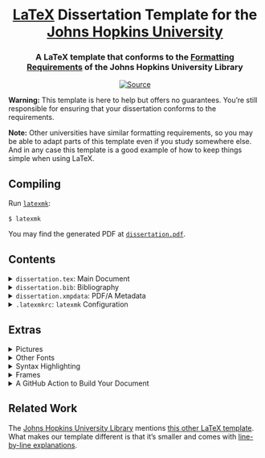 <h1 align="center"><a href="https://www.latex-project.org">LaTeX</a> Dissertation Template for the <a href="https://www.jhu.edu">Johns Hopkins University</a></h1>
<h3 align="center">A LaTeX template that conforms to the <a href="https://www.library.jhu.edu/library-services/electronic-theses-dissertations/formatting-requirements/">Formatting Requirements</a> of the Johns Hopkins University Library</h3>
<p align="center">
<a href="https://github.com/leafac/latex-dissertation-template-for-the-johns-hopkins-university"><img alt="Source" src="https://img.shields.io/badge/Source---" /></a>
</p>

**Warning:** This template is here to help but offers no guarantees. You’re still responsible for ensuring that your dissertation conforms to the requirements.

**Note:** Other universities have similar formatting requirements, so you may be able to adapt parts of this template even if you study somewhere else. And in any case this template is a good example of how to keep things simple when using LaTeX.

## Compiling

Run [`latexmk`](https://ctan.org/pkg/latexmk):

```
$ latexmk
```

You may find the generated PDF at [`dissertation.pdf`](dissertation.pdf).

## Contents

<details>
<summary><code>dissertation.tex</code>: Main Document</summary>

```latex
\documentclass[12pt, oneside]{book}
```

The `book` document class by itself already conforms to most of the formatting requirements and it’s one of the default document classes included with LaTeX.

The `12pt` option increases the font size of the body text from the default `10pt`. This is optional, because the formatting requirements would allow for `10pt`, but combined with a wider margin (see below), a bigger font reduces line length, which makes the document [more comfortable to read](https://practicaltypography.com/line-length.html).

The `oneside` option has two effects. First, it prevents LaTeX from inserting blank pages so that every chapter would start on a right-facing page. Second, it makes the margins the same on all pages, instead of the default behavior which is to account for binding and make the wider margin alternate on left- and right-facing pages.

```latex
\usepackage[a-1b]{pdfx}
```

Including the [`pdfx` package](https://ctan.org/pkg/pdfx) with the `a-1b` option tells LaTeX to produce the specific kind of PDF that the library requires: PDF/A. A PDF/A is a special kind of PDF meant for **a**rchival, which is different from a regular PDF in three ways. First, it includes metadata for indexing, which you must specify in a file called `dissertation.xmpdata` (see below). Second, it includes all the data necessary to reproduce the document well into the future; for example, it embeds the fonts used in the document. And third, it doesn’t contain interactive content such as video, audio, JavaScript, and so forth.

For technical reasons, the `pdfx` package can’t guarantee that the produced PDF complies to the PDF/A standard, so you must validate it yourself. The golden standard for this kind of validation is [Adobe Acrobat Pro DC](https://acrobat.adobe.com/us/en/acrobat/acrobat-pro.html), which includes a tool called **Preflight** capable of detecting problems and fixing them. But Adobe Acrobat Pro DC is paid, so you may prefer to use an [online validator](https://www.pdf-online.com/osa/validate.aspx) instead. Beware that these alternative tools may not be completely accurate.

<p align="center">
<img alt="PDF/A validation online" src="docs/pdfa-validation.png" width="832" />
</p>

```latex
\hypersetup{hidelinks, bookmarksnumbered}
```

Configuration for the [`hyperref` package](https://ctan.org/pkg/hyperref), which is included by `pdfx` (see above).

The `hidelinks` option tells `hyperref` to **not** to decorate links with colored boxes:

| Without `hidelinks`                                                           | With `hidelinks`                                                        |
| ----------------------------------------------------------------------------- | ----------------------------------------------------------------------- |
| <img alt="Without hidelinks" src="docs/hidelinks--without.png" width="793" /> | <img alt="With hidelinks" src="docs/hidelinks--with.png" width="825" /> |

The `bookmarksnumbered` option tells `hyperref` to include the numbers of the sections on the table of contents displayed by PDF viewers:

| Without `bookmarksnumbered`                                                                   | With `bookmarksnumbered`                                                                |
| --------------------------------------------------------------------------------------------- | --------------------------------------------------------------------------------------- |
| <img alt="Without bookmarksnumbered" src="docs/bookmarksnumbered--without.png" width="810" /> | <img alt="With bookmarksnumbered" src="docs/bookmarksnumbered--with.png" width="810" /> |

```latex
\usepackage{tocbibind}
```

Including the [`tocbibind` package](https://ctan.org/pkg/tocbibind) causes the Bibliography to appear on the table of contents.

```latex
\usepackage[top = 1in, right = 1in, bottom = 1in, left = 1.5in]{geometry}
```

The [`geometry` package](https://ctan.org/pkg/geometry) sets the margins. The formatting requirements allow for a left of margin of either 1″ (which they recommend for documents that are presented only on screen) or 1.5″ (which they recommend for documents that may be printed, where the extra space accounts for the binding). We use a left of margin of 1.5″ even if the document is presented only on screen because, combined with a bigger font (see above), a wider margin reduces line length, which makes the document [more comfortable to read](https://practicaltypography.com/line-length.html).

```latex
\pagestyle{plain}
```

The `plain` page style sets the page numbers centered on the bottom margin. It also removes unnecessary decorations, for example, headers with the name of the current chapter.

```latex
\usepackage[doublespacing]{setspace}
```

The [`setspace` package](https://ctan.org/pkg/setspace) with the `doublespacing` option sets double space between lines in the text body.

```latex
\begin{document}

\frontmatter
```

The body of the document and the front matter begin. The front matter is different from the rest of the document in two ways. First, the chapters (for example, **Abstract**, **Acknowledgements**, and so forth) aren’t numbered. And second, the page numbers use Roman numerals (for example, i, ii, iii, and so forth) instead of Arabic numerals (for example, 1, 2, 3, and so forth).

```latex
\begin{center}
\begin{singlespace}
```

The beginning of the title page.

The `center` environment makes the contents of the title page centered within the margins.

The `singlespace` environment sets a single space between the lines of the title page. (The `singlespace` environment is provided by the `setspace` package we included above.)

**Note:** We don’t use the LaTeX facilities for creating title pages because they don’t follow the formatting requirements: the `\maketitle` command doesn’t give enough control over the appearance, and the `titlepage` environment causes the title page to not count toward the page count.

```latex
\vspace*{0.5in}
```

There must be a space of 1.5″ before the title, which we accomplish with a margin of 1″ (see above) plus a **v**ertical **space** of 0.5″. We use `\vspace*` instead of `\vspace` to prevent LaTeX from collapsing the space with the margin.

```latex
\textbf{\uppercase{!!TITLE!!}}
```

The `\textbf` command makes the title bold.

The `\uppercase` command makes the title all capital letters.

```latex
\vspace*{1in}

by\\!!AUTHOR!!

\vspace*{1.5in}

A dissertation submitted to Johns Hopkins University\\in conformity with the requirements for the degree of !!DEGREE, FOR EXAMPLE, “Doctor of Philosophy”!!

\vspace*{0.5in}

Baltimore, Maryland\\!!DATE, FOR EXAMPLE, “August 2020”!!
```

The rest of the information that must appear on the title page, separated by vertical spaces.

The `\\` causes a line break. If the title is too long, use `\\` to ensure that the line break appears in a desirable position.

```latex
\end{singlespace}
\end{center}

\thispagestyle{empty}
\clearpage
```

The end of the title page.

First, we close the `singlespace` and the `center` environments.

Then, we set the page style for the title page as `empty`, which hides the page number (though the page still counts toward the page count).

Finally, we use the `\clearpage` command so that the following material starts on a new page. (This isn’t strictly necessary because the following material is a `\chapter{}`, which already starts on a new page, but it’s a good measure to use the `\clearpage` command nonetheless.)

```latex
\chapter{Abstract}

!!TODO!!

\paragraph{Primary Reader and Advisor:}

!!TODO!!

\paragraph{Readers:}

!!TODO!!

!!OPTIONAL EXTRA CHAPTERS, FOR EXAMPLE, “Acknowledgements” AND “Dedication”!!
```

The rest of the front matter.

```latex
\tableofcontents
\listoftables
\listoffigures
```

The table of contents, and the lists of tables and figures. You may remove the lists if you don’t have tables or figures in your dissertation.

```latex
\mainmatter
```

The beginning of the main matter, which has two effects. First, the chapters are numbered. And second, the page count resets to 1 and uses Arabic numerals (for example, 1, 2, 3, and so forth) instead of Roman numerals (for example, i, ii, iii, and so forth).

```latex
\chapter{Introduction}

!!TODO!!

!!EXAMPLE CITATION: \cite{template}!!
```

This is where the body of the dissertation lives. Add chapters here with the rest of your material (that’s the hard part!).

The example citation refers to an entry on the `dissertation.bib` file (see below).

```latex
\appendix

\chapter{Example Appendix}

!!OPTIONAL!!
```

The beginning of the appendix, which changes the counter of the chapters from numbers (for example, 1, 2, 3, and so forth) to letters (for example, A, B, C, and so forth). Either add chapters here or remove the appendix altogether.

```latex
\backmatter
```

The beginning of the back matter, which makes the chapters unnumbered again, as they were in the front matter.

```latex
\bibliographystyle{plain}
\bibliography{\jobname}
```

The bibliography.

The `plain` style sets the citations as numbers, for example, `[29]`.

The `\jobname` makes BibTeX look for the the bibliography in a file named `dissertation.bib`. If you change the name of this file from `dissertation.tex` to `something-else.tex`, then change the bibliography from `dissertation.bib` to `something-else.bib` as well.

```latex
\chapter{Biographical Statement}

!!TODO!!
```

The biographical statement appears on the last page of the document.

```latex
\end{document}
```

The end of the document.

</details>

<details>
<summary><code>dissertation.bib</code>: Bibliography</summary>

```bib
@misc{template,
  author = "Leandro Facchinetti",
  title = "{LaTeX} {Dissertation} {Template} for the {Johns} {Hopkins} {University}",
  howpublished = "\url{https://github.com/leafac/latex-dissertation-template-for-the-johns-hopkins-university}",
  note = "Accessed 2020-03-13"
}
```

The existing content is just an example of an entry. For more on managing a bibliography, refer to the [BibTeX](https://ctan.org/pkg/bibtex) documentation. Or use a citation manager such as [Zotero](https://www.zotero.org) or [BibDesk](https://bibdesk.sourceforge.io), which produce a `.bib` file.

</details>

<details>
<summary><code>dissertation.xmpdata</code>: PDF/A Metadata</summary>

```latex
\Title{!!TODO!!}
\Author{!!TODO!!}
\Language{!!TODO, FOR EXAMPLE, “en-US”!!}
\Keywords{!!TODO!!\sep !!TODO!!\sep ...}
\Subject{!!TODO!!}
```

See the discussion about PDF/A in the section on `dissertation.tex` above. You may inspect some of the metadata using, for example, Preview in macOS by going to **Tools > Show Inspector**:

<p align="center">
<img alt="Metadata in Preview" src="docs/metadata.png" width="366" />
</p>

For more information, including other fields that you may configure in this file, refer to the documentation for the [`pdfx` package](https://ctan.org/pkg/pdfx).

</details>

<details>
<summary><code>.latexmkrc</code>: <code>latexmk</code> Configuration</summary>

```
$pdf_mode = 1;
```

Configure [`latexmk`](https://ctan.org/pkg/latexmk) (see [§ Compiling](#compiling)) to produce a PDF using the [`pdflatex`](https://ctan.org/pkg/pdftex) executable, instead of the default which is to produce a DVI using the `latex` executable (see the `latexmk` manual for details on this magic number).

</details>

## Extras

<details>
<summary>Pictures</summary>

To include pictures in your document, use the [`graphicx` package](https://ctan.org/pkg/graphicx). Add the following before `\begin{document}` in `dissertation.tex`:

```latex
\usepackage{graphicx}
```

Then, anywhere in the document, include a picture with the following

```latex
\includegraphics{picture.pdf-or-png-or-jpg-and-so-forth}
```

Watch [this video](https://www.leafac.com/using-keynote-to-draw-figures-for-latex-documents/) for more advice on how to draw pictures for LaTeX documents using [Keynote](https://www.apple.com/keynote/) on macOS.

</details>

<details>
<summary>Other Fonts</summary>

**Warning:** Other fonts may not include the metadata necessary to produce a valid PDF/A (see the discussion about PDF/A in the section on `dissertation.tex` above). Test the document produced with other fonts on a PDF/A validator.

If you don’t select a font for your document, then LaTeX uses default choices that, because they’re the default, have been overused. Fortunately, most LaTeX distributions include a good selection of fonts and you may even use the fonts installed on your operating system.

If you are collaborating with other people who may have different fonts installed, then it’s a better idea to choose from the fonts that are included in most LaTeX distributions. Check the [The LaTeX Font Catalog](https://tug.org/FontCatalogue/) for a list of these fonts along with instructions on how to use them.

When selecting different fonts, your first decision is which font format to use. There are two common formats and you must not mix between them in the same document. Some fonts are available only in one of these formats, so the format may affect your choice of fonts.

The first format, which is the default, is an old format called PostScript Type 1. When The LaTeX Font Catalog doesn’t specify the format of a font, it’s in the PostScript Type 1 format.

The second format is the more modern OTF/TTF format. Some fonts in The LaTeX Font Catalog support both the PostScript Type 1 format and the OTF/TTF format, while others support only one of them. Most of the fonts you have installed on your operating system are in the OTF/TTF format.

The format of the fonts in your document affect how you compile it. To compile a document using fonts in the PostScript Type 1 format, use the `pdflatex` executable as usual. To compile a document using fonts in the OTF/TTF format, replace `pdflatex` with a different executable called [`lualatex`](http://www.luatex.org).

**Note:** There’s yet another executable called `xelatex` that also handles fonts in the OTF/TTF format, but it’s more difficult to configure to generate a PDF/A.

The decision between `pdflatex` and `lualatex` may also be dictated by other factors. For example, if you must include source code in your document, then it’s better to use `lualatex` because `pdflatex` may render characters such as `` ` `` incorrectly (see discussion about **Syntax Highlighting** below).

The `lualatex` executable is already included in most LaTeX distributions, so to compile your document using it you just have to configure `latexmk` by adding the following to `.latexmkrc`:

```
$pdflatex = 'lualatex %O %S';
```

**Note:** If you’re also using a syntax highlighter (see below), then include the `-shell-escape` option as well.

The `$pdflatex` variable specifies which command to run to produce a PDF. The `%O` stands for the compiler **o**ptions passed when invoking `latexmk` (for example, `-file-line-error`) and the `%S` stands for the **s**ource file (for example, `dissertation.tex`).

**Note:** We could instead have changed `$pdf_mode = 1;` to `$pdf_mode = 4;` (see the `latexmk` manual for details on these magic numbers), but tools like [LaTeX Workshop](https://marketplace.visualstudio.com/items?itemName=James-Yu.latex-workshop) overwrite that option.

The following is an example of how to specify different fonts (this must appear before `\begin{document}` in `dissertation.tex`):

```latex
\usepackage{fontspec, unicode-math}
\setmainfont{PT Serif}
\setmonofont{PT Mono}
\setmathfont{Asana Math}
```

The [`fontspec` package](https://ctan.org/pkg/fontspec) allows for selecting text fonts, and the [`unicode-math` package](https://ctan.org/pkg/unicode-math) allows for selecting mathematical fonts.

In this example, the main font of the document is set to [PT Serif](http://www.paratype.com/public/), the monospaced font is set to PT Mono, and the mathematical font is set to Asana Math. All of these fonts are included by default in most LaTeX distributions. PT Serif and PT Mono are included in macOS as well, which is useful, for example, to draw pictures in Keynote (see above), but they’re hidden in the font selectors; to select these fonts, go to **Format > Font > Show Fonts > (Collection) All Fonts > PT Serif**.

Refer to the manuals of the packages mentioned above for more information, including how to select fonts that you have installed in your operating system.

</details>

<details>
<summary>Syntax Highlighting</summary>

If you include source code in your dissertation, then it’s a good idea to syntax highlight it. To accomplish this, you must follow three steps: first, install an external program to do syntax highlighting; second, configure `latexmk` to allow the LaTeX compiler to call this external program; and third, include the [`minted` package](https://ctan.org/pkg/minted), which calls this external program from within LaTeX.

As an external program to do syntax highlighting, install [Shiki LaTeX](https://www.npmjs.com/package/latex-dissertation-template-for-the-johns-hopkins-university).

**Note:** Traditionally the external program used to do syntax highlighting is [Pygments](https://pygments.org), but [Shiki](https://shiki.matsu.io) generally yields better results.

**Disclaimer:** Shiki LaTeX is developed by [the author of this template](https://www.leafac.com).

To configure `latexmk` to allow the LaTeX compiler to call Shiki LaTeX, add the following to `.latexmkrc`:

```
$pdflatex = 'lualatex -shell-escape %O %S';
```

The `lualatex` executable is used instead of the `pdflatex` executable because otherwise characters such as `` ` `` may not be rendered correctly (see discussion about **Other Fonts** above for more on the `lualatex` executable).

The `-shell-escape` option allows the LaTeX compiler to call external programs.

**Warning:** You must trust the LaTeX source for the document that you’re compiling with the `-shell-escape` option, because you’re granting it the privilege to run arbitrary commands on your machine.

To include the `minted` package, add the following before `\begin{document}` in `dissertation.tex`:

```latex
\usepackage{minted}
\renewcommand{\MintedPygmentize}{node_modules/.bin/shiki-minted}
\setminted{fontsize = \footnotesize, baselinestretch = 1.2, breaklines}
\setmintedinline{fontsize = \normalsize, breaklines = false}
```

The `\renewcommand` line tells `minted` to use Shiki LaTeX instead of the default Pygments.

The `\setminted` line configures the code listings to use a smaller font and a smaller space between lines, and to allow lines that are too long to be wrapped.

The `\setmintedinline` line configures the inline code to revert some of the configuration set above that should be specific to code listings. We disable line breaks because otherwise inline code in a mathematical environment (for example, `$\mintinline{js}{x}$`) renders with a mathematical fonts instead of a monospaced font.

Finally, the following is an example of a code listing that is highlighted as [TypeScript](https://www.typescriptlang.org):

```latex
\begin{minted}{ts}
export function evaluate(input: string): string {
  return prettify(run(parse(input)));
}
\end{minted}
```

<p align="center">
<img alt="Syntax higlighting: Listing" src="docs/syntax-highlighting--listing.png" width="473" />
</p>

And the following is an example of inline code that is highlighted as JavaScript:

```latex
arrays (for example, \mintinline{js}{["Leandro", 29]}),
```

<p align="center">
<img alt="Syntax higlighting: Inline" src="docs/syntax-highlighting--inline.png" width="391" />
</p>

See the documentation for the [`minted` package](https://ctan.org/pkg/minted) for more information.

</details>

<details>
<summary>Frames</summary>

Frames are useful to set apart material that demands extra attention, that should be easy to find while skimming, or that is an aside which may be skipped, for example:

<p align="center">
<img alt="Frame" src="docs/frame.png" width="788" />
</p>

To use frames in a document, include the [`mdframed` package](https://ctan.org/pkg/mdframed) by adding the following before `\begin{document}` in `dissertation.tex`:

```latex
\usepackage[framemethod = tikz, middlelinewidth = 1pt, roundcorner = 3pt]{mdframed}
```

The `framemethod` option tells `mdframed` to use the [`TikZ` package](https://www.ctan.org/pkg/pgf) to draw the frames, which is necessary for round corners.

The `middlelinewidth` option specifies how thick are the frames.

The `roundcorner` option specifies roudned corners for the frames.

Finally, the following is an example of some framed material:

```latex
\begin{mdframed}[frametitle = {Technical Terms}]
Yocto-JavaScript is a representation of something called the \emph{$\lambda$-calculus}~\cite[§~6]{understanding-computation}.
\end{mdframed}
```

</details>

<details>
<summary>A GitHub Action to Build Your Document</summary>

It’s a good idea to build your document on every push in a [GitHub Action](https://github.com/features/actions) to identify problems that occur only on the machine of a particular collaborator. The following is an example configuration:

```yml
# .github/workflows/main.yml

on: push
jobs:
  main:
    runs-on: ubuntu-latest
    steps:
      - uses: actions/checkout@v2
      - uses: actions/setup-node@v1
        with:
          node-version: "14.x"
      - run: |
          echo 'deb http://azure.archive.ubuntu.com/ubuntu/ eoan main restricted universe multiverse' | sudo tee -a /etc/apt/sources.list
          sudo apt update
          sudo apt install --yes texlive-full
          npm ci
          latexmk
      - uses: actions/upload-artifact@v1
        with:
          name: Dissertation
          path: dissertation.pdf
```

We configure a different repository to get the latest version of LaTeX, which is necessary to build a PDF/A document. We also install [Node.js](https://nodejs.org) for the syntax highlighter (see above); if it were not for the syntax highlighter, we may have chosen to use [an existing Action](https://github.com/marketplace/actions/github-action-for-latex), which is simpler to configure and much faster.

</details>

## Related Work

The [Johns Hopkins University Library](https://www.library.jhu.edu/library-services/electronic-theses-dissertations/formatting-requirements/) mentions [this other LaTeX template](https://github.com/jrclayton/jhu-dissertation-mwe). What makes our template different is that it’s smaller and comes with [line-by-line explanations](#contents).
